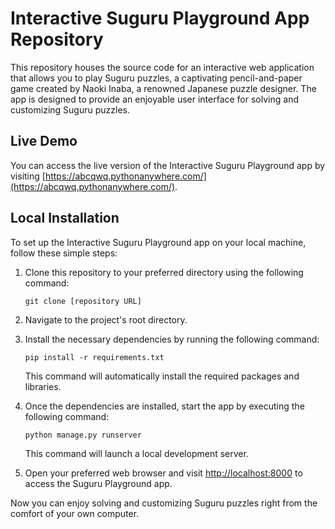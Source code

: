 # Interactive Suguru Playground App Repository

This repository houses the source code for an interactive web application that allows you to play Suguru puzzles, a captivating pencil-and-paper game created by Naoki Inaba, a renowned Japanese puzzle designer. 
The app is designed to provide an enjoyable user interface for solving and customizing Suguru puzzles.

## Live Demo

You can access the live version of the Interactive Suguru Playground app by visiting [https://abcqwq.pythonanywhere.com/](https://abcqwq.pythonanywhere.com/).

## Local Installation

To set up the Interactive Suguru Playground app on your local machine, follow these simple steps:

1. Clone this repository to your preferred directory using the following command:

   ```
   git clone [repository URL]
   ```

2. Navigate to the project's root directory.

3. Install the necessary dependencies by running the following command:

   ```
   pip install -r requirements.txt
   ```

   This command will automatically install the required packages and libraries.

4. Once the dependencies are installed, start the app by executing the following command:

   ```
   python manage.py runserver
   ```

   This command will launch a local development server.

5. Open your preferred web browser and visit [http://localhost:8000](http://localhost:8000) to access the Suguru Playground app.

Now you can enjoy solving and customizing Suguru puzzles right from the comfort of your own computer.

